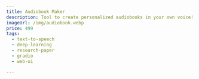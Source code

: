 ```yaml
---
title: Audiobook Maker
description: Tool to create personalized audiobooks in your own voice!
imageUrl: /img/audiobook.webp
price: 499
tags:
  - text-to-speech
  - deep-learning
  - research-paper
  - gradio
  - web-ui

---
```


